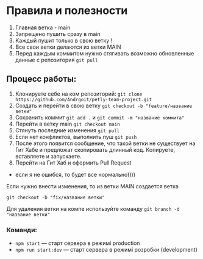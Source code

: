 # Правила и полезности

1. Главная ветка - main
2. Запрещено пушить сразу в main
3. Каждый пушит только в свою ветку !
4. Все свои ветки делаются из ветки MAIN
5. Перед каждым коммитом нужно стягивать возможно обновленные данные с
   репозитория `git pull`

## Процесс работы:

1. Клонируете себе на ком репозиторий:
   `git clone https://github.com/Andrgoit/petly-team-project.git`
2. Создать и перейти в свою ветку `git checkout -b "feature/название ветки"`
3. Сохранить коммит `git add .` и `git commit -m "название коммита"`
4. Перейти в ветку main `git checkout main`
5. Стянуть последние изменения `git pull`
6. Если нет конфликтов, выполнить пуш `git push`
7. После этого появится сообщение, что такой ветки не существует на Гит Хабе и
   предложат скопировать длинный код. Копируете, вставляете и запускаете.
8. Перейти на Гит Хаб и оформить Pull Request

- если я не ошибся, то будет все нормально))))

Если нужно внести изменения, то из ветки MAIN создается ветка

`git checkout -b "fix/название ветки"`

Для удаления ветки на компе используйте команду `git branch -d "название ветки"`

### Команди:

- `npm start` &mdash; старт сервера в режимі production
- `npm run start:dev` &mdash; старт сервера в режимі розробки (development)
